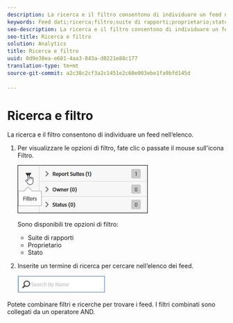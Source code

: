 ```yaml
---
description: La ricerca e il filtro consentono di individuare un feed nell’elenco.
keywords: Feed dati;ricerca;filtro;suite di rapporti;proprietario;stato
seo-description: La ricerca e il filtro consentono di individuare un feed nell’elenco.
seo-title: Ricerca e filtro
solution: Analytics
title: Ricerca e filtro
uuid: 0d9e38ea-e681-4aa3-843a-d0221e88c177
translation-type: tm+mt
source-git-commit: a2c38c2cf3a2c1451e2c60e003ebe1fa9bfd145d

---
```



# Ricerca e filtro

La ricerca e il filtro consentono di individuare un feed nell’elenco.

1. Per visualizzare le opzioni di filtro, fate clic o passate il mouse sull'icona Filtro.

   ![Filtri](assets/filters.jpg)

   Sono disponibili tre opzioni di filtro:

   * Suite di rapporti
   * Proprietario
   * Stato

1. Inserite un termine di ricerca per cercare nell’elenco dei feed.

   ![Ricerca](assets/search.jpg)

Potete combinare filtri e ricerche per trovare i feed. I filtri combinati sono collegati da un operatore AND.
